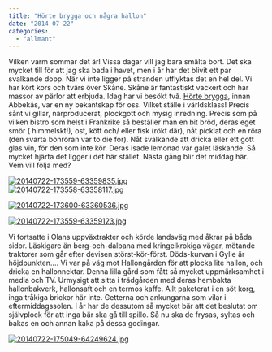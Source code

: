 ```yaml
---
title: "Hörte brygga och några hallon"
date: "2014-07-22"
categories: 
  - "allmant"
---
```


Vilken varm sommar det är! Vissa dagar vill jag bara smälta bort. Det ska mycket till för att jag ska bada i havet, men i år har det blivit ett par svalkande dopp. När vi inte ligger på stranden utflyktas det en hel del. Vi har kört kors och tvärs över Skåne. Skåne är fantastiskt vackert och har massor av pärlor att erbjuda. Idag har vi besökt två. [Hörte brygga](http://hortebrygga.se/horte-brygga/), innan Abbekås, var en ny bekantskap för oss. Vilket ställe i världsklass! Precis sånt vi gillar, närproducerat, plockgott och mysig inredning. Precis som på vilken bistro som helst i Frankrike så beställer man en bit bröd, deras eget smör ( himmelskt!), ost, kött och/ eller fisk (rökt där), nåt picklat och en röra (den svarta bönröran var to die for). Nåt svalkande att dricka eller ett gott glas vin, för den som inte kör. Deras isade lemonad var galet läskande. Så mycket hjärta det ligger i det här stället. Nästa gång blir det middag här. Vem vill följa med?  
  
[![20140722-173559-63359835.jpg](images/20140722-173559-63359835.jpg)](http://import.local/wp-content/uploads/2014/07/20140722-173559-63359835.jpg)  
[![20140722-173558-63358117.jpg](images/20140722-173558-63358117.jpg)](http://import.local/wp-content/uploads/2014/07/20140722-173558-63358117.jpg)  
  
[![20140722-173600-63360536.jpg](images/20140722-173600-63360536.jpg)](http://import.local/wp-content/uploads/2014/07/20140722-173600-63360536.jpg)  
  
[![20140722-173559-63359123.jpg](images/20140722-173559-63359123.jpg)](http://import.local/wp-content/uploads/2014/07/20140722-173559-63359123.jpg)

Vi fortsatte i Olans uppväxtrakter och körde landsväg med åkrar på båda sidor. Läskigare än berg-och-dalbana med kringelkrokiga vägar, mötande traktorer som går efter devisen störst-kör-först. Döds-kurvan i Gylle är höjdpunkten.... Vi var på väg mot Hallongården för att plocka lite hallon, och dricka en hallonnektar. Denna lilla gård som fått så mycket uppmärksamhet i media och TV. Urmysigt att sitta i trädgården med deras hembakta hallonbakverk, hallonsaft och en termos kaffe. Allt paketerat i en söt korg, inga tråkiga brickor här inte. Getterna och ankungarna som vilar i eftermiddagssolen. I år har de dessutom så mycket bär att det beslutat om självplock för att inga bär ska gå till spillo. Så nu ska de frysas, syltas och bakas en och annan kaka på dessa godingar.  
  
[![20140722-175049-64249624.jpg](images/20140722-175049-64249624.jpg)](http://import.local/wp-content/uploads/2014/07/20140722-175049-64249624.jpg)
